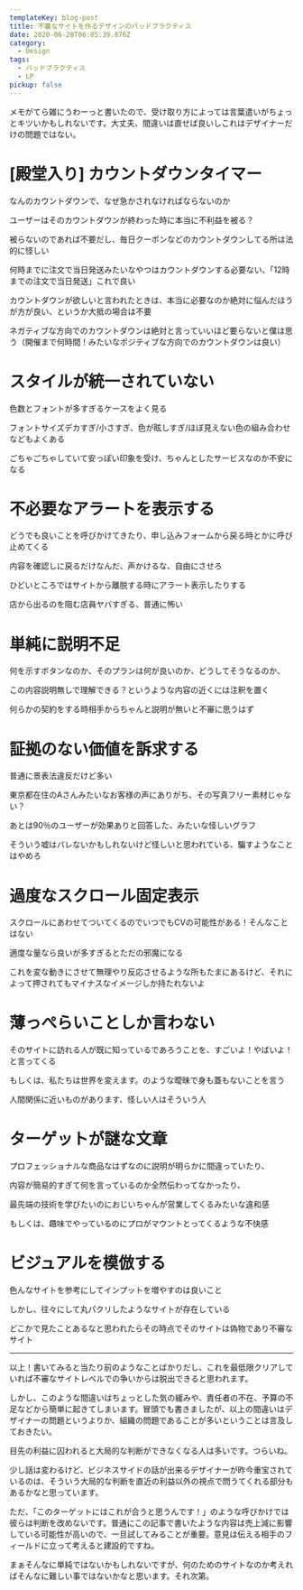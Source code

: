 ```yaml
---
templateKey: blog-post
title: 不審なサイトを作るデザインのバッドプラクティス
date: 2020-06-28T06:05:39.876Z
category:
  - Design
tags:
  - バッドプラクティス
  - LP
pickup: false
---
```

メモがてら雑にうわーっと書いたので、受け取り方によっては言葉遣いがちょっとキツいかもしれないです。大丈夫、間違いは直せば良いしこれはデザイナーだけの問題ではない。

# [殿堂入り] カウントダウンタイマー

なんのカウントダウンで、なぜ急かされなければならないのか

ユーザーはそのカウントダウンが終わった時に本当に不利益を被る？

被らないのであれば不要だし、毎日クーポンなどのカウントダウンしてる所は法的に怪しい

何時までに注文で当日発送みたいなやつはカウントダウンする必要ない、「12時までの注文で当日発送」これで良い

カウントダウンが欲しいと言われたときは、本当に必要なのか絶対に悩んだほうが方が良い、というか大抵の場合は不要

ネガティブな方向でのカウントダウンは絶対と言っていいほど要らないと僕は思う（開催まで何時間！みたいなポジティブな方向でのカウントダウンは良い）

# スタイルが統一されていない

色数とフォントが多すぎるケースをよく見る

フォントサイズデカすぎ/小さすぎ、色が眩しすぎ/ほぼ見えない色の組み合わせなどもよくある

ごちゃごちゃしていて安っぽい印象を受け、ちゃんとしたサービスなのか不安になる

# 不必要なアラートを表示する

どうでも良いことを呼びかけてきたり、申し込みフォームから戻る時とかに呼び止めてくる

内容を確認しに戻るだけなんだ、声かけるな、自由にさせろ

ひどいところではサイトから離脱する時にアラート表示したりする

店から出るのを阻む店員ヤバすぎる、普通に怖い

# 単純に説明不足

何を示すボタンなのか、そのプランは何が良いのか、どうしてそうなるのか、

この内容説明無しで理解できる？というような内容の近くには注釈を置く

何らかの契約をする時相手からちゃんと説明が無いと不審に思うはず

# 証拠のない価値を訴求する

普通に景表法違反だけど多い

東京都在住のAさんみたいなお客様の声にありがち、その写真フリー素材じゃない？

あとは90％のユーザーが効果ありと回答した、みたいな怪しいグラフ

そういう嘘はバレないかもしれないけど怪しいと思われている、騙すようなことはやめろ

# 過度なスクロール固定表示

スクロールにあわせてついてくるのでいつでもCVの可能性がある！そんなことはない

適度な量なら良いが多すぎるとただの邪魔になる

これを変な動きにさせて無理やり反応させるような所もたまにあるけど、それによって押されてもマイナスなイメージしか持たれないよ

# 薄っぺらいことしか言わない

そのサイトに訪れる人が既に知っているであろうことを、すごいよ！やばいよ！と言ってくる

もしくは、私たちは世界を変えます。のような曖昧で身も蓋もないことを言う

人間関係に近いものがあります、怪しい人はそういう人

# ターゲットが謎な文章

プロフェッショナルな商品なはずなのに説明が明らかに間違っていたり、

内容が簡易的すぎて何を言っているのか全然伝わってなかったり、

最先端の技術を学びたいのにおじいちゃんが営業してくるみたいな違和感

もしくは、趣味でやっているのにプロがマウントとってくるような不快感

# ビジュアルを模倣する

色んなサイトを参考にしてインプットを増やすのは良いこと

しかし、往々にして丸パクリしたようなサイトが存在している

どこかで見たことあるなと思われたらその時点でそのサイトは偽物であり不審なサイト

---

以上！書いてみると当たり前のようなことばかりだし、これを最低限クリアしていれば不審なサイトレベルでの争いからは脱出できると思われます。

しかし、このような間違いはちょっとした気の緩みや、責任者の不在、予算の不足などから簡単に起きてしまいます。冒頭でも書きましたが、以上の間違いはデザイナーの問題というよりか、組織の問題であることが多いということは言及しておきたい。

目先の利益に囚われると大局的な判断ができなくなる人は多いです。つらいね。

少し話は変わるけど、ビジネスサイドの話が出来るデザイナーが昨今重宝されているのは、そういう大局的な判断を直近の利益以外の視点で問うてくれる部分もあるかなと思っています。

ただ、「このターゲットにはこれが合うと思うんです！」のような呼びかけでは彼らは判断を改めないです。普通にこの記事で書いたような内容は売上減に影響している可能性が高いので、一旦試してみることが重要。意見は伝える相手のフィールドに立って考えると建設的ですね。

まぁそんなに単純ではないかもしれないですが、何のためのサイトなのか考えればそんなに難しい事ではないかなと思います。それ次第。
